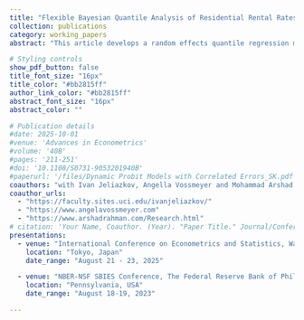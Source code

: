 ```yaml
---
title: "Flexible Bayesian Quantile Analysis of Residential Rental Rates"
collection: publications
category: working_papers
abstract: "This article develops a random effects quantile regression model for panel data that allows for increased distributional flexibility, multivariate heterogeneity, and time-invariant covariates in situations where mean regression may be unsuitable. Our approach is Bayesian and builds upon the generalized asymmetric Laplace distribution to decouple the modeling of skewness from the quantile parameter. We derive two efficient simulation-based estimation algorithms, demonstrate their properties and performance in targeted simulation studies, and employ them in the computation of marginal likelihoods to enable formal Bayesian model comparisons. The methodology is applied in a study of U.S. residential rental rates following the Global Financial Crisis. Our empirical results provide interesting insights on the interaction between rents and economic, demographic and policy variables, weigh in on key modeling features, and overwhelmingly support the additional flexibility at all quantiles and across several sub-samples. The practical differences that arise as a result of allowing for flexible modeling can be nontrivial, especially for quantiles away from the median."

# Styling controls
show_pdf_button: false
title_font_size: "16px"
title_color: "#bb2815ff"
author_link_color: "#bb2815ff"
abstract_font_size: "16px"
abstract_color: ""

# Publication details
#date: 2025-10-01
#venue: 'Advances in Econometrics'
#volume: '40B'
#pages: '211-251'
#doi: '10.1108/S0731-9053201940B'
#paperurl: '/files/Dynamic Probit Models with Correlated Errors_SK.pdf'
coauthors: "with Ivan Jeliazkov, Angella Vossmeyer and Mohammad Arshad Rahman"
coauthor_urls: 
  - "https://faculty.sites.uci.edu/ivanjeliazkov/"
  - "https://www.angelavossmeyer.com"
  - "https://www.arshadrahman.com/Research.html"
# citation: 'Your Name, Coauthor. (Year). "Paper Title." Journal/Conference.'
presentations:
  - venue: "International Conference on Econometrics and Statistics, Waseda University"
    location: "Tokyo, Japan"
    date_range: "August 21 - 23, 2025"

  - venue: "NBER-NSF SBIES Conference, The Federal Reserve Bank of Philadelphia"
    location: "Pennsylvania, USA"
    date_range: "August 18-19, 2023"

---
```

